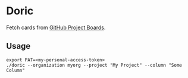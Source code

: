 # Doric

Fetch cards from [GitHub Project Boards].

## Usage

```
export PAT=<my-personal-access-token>
./doric --organization myorg --project "My Project" --column "Some Column"
```

[GitHub Project Boards]: https://docs.github.com/en/issues/organizing-your-work-with-project-boards/managing-project-boards/about-project-boards
